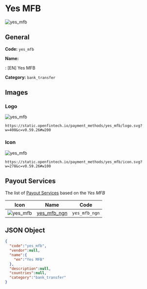 
# Yes MFB 
![yes_mfb](https://static.openfintech.io/payment_methods/yes_mfb/logo.svg?w=400&c=v0.59.26#w200)  

## General 
**Code:** `yes_mfb` 
 
**Name:** 
 
:	[EN] Yes MFB 
 
**Category:** `bank_transfer` 
 

## Images 

### Logo 
![yes_mfb](https://static.openfintech.io/payment_methods/yes_mfb/logo.svg?w=400&c=v0.59.26#w200)  

```
https://static.openfintech.io/payment_methods/yes_mfb/logo.svg?w=400&c=v0.59.26#w200
```  

### Icon 
![yes_mfb](https://static.openfintech.io/payment_methods/yes_mfb/icon.svg?w=278&c=v0.59.26#w100)  

```
https://static.openfintech.io/payment_methods/yes_mfb/icon.svg?w=278&c=v0.59.26#w100
```  

## Payout Services 
 
The list of [Payout Services](/payout-services/) based on the _Yes MFB_ 

|Icon|Name|Code| 
|:---:|:---:|:---:| 
|![yes_mfb](https://static.openfintech.io/payout_methods/yes_mfb/icon.svg?w=278&c=v0.59.26#w40) |[yes_mfb_ngn](/payout-services/yes_mfb_ngn/)|`yes_mfb_ngn`| 
 

## JSON Object 

```json
{
  "code":"yes_mfb",
  "vendor":null,
  "name":{
    "en":"Yes MFB"
  },
  "description":null,
  "countries":null,
  "category":"bank_transfer"
}
```  
